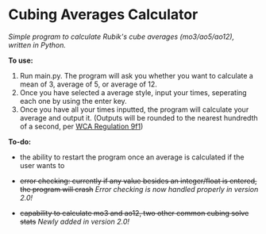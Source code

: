 # Cubing Averages Calculator



_Simple program to calculate Rubik's cube averages (mo3/ao5/ao12), written in Python._

**To use:**
1. Run main.py. The program will ask you whether you want to calculate a mean of 3, average of 5, or average of 12. 
2. Once you have selected a average style, input your times, seperating each one by using the enter key.
3. Once you have all your times inputted, the program will calculate your average and output it. (Outputs will be rounded to the nearest hundredth of a second, per <a href="https://www.worldcubeassociation.org/regulations/#9f1">WCA Regulation 9f1</a>)

**To-do:**
 - the ability to restart the program once an average is calculated if the user wants to
 
 
 - ~~error checking: currently if any value besides an integer/float is entered, the program will crash~~ _Error checking is now handled properly in version 2.0!_


 - ~~capability to calculate mo3 and ao12, two other common cubing solve stats~~ _Newly added in version 2.0!_

 
